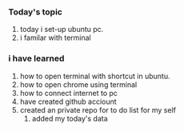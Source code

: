 ### Today's topic
1. today i set-up ubuntu pc.
2. i familar with terminal
### i have learned 
1. how to open terminal with shortcut in ubuntu.
2. how to open chrome using terminal
3. how to connect internet to pc
4. have created github acciount
5. created an private repo for to do list for my self
    1. added my today's data
